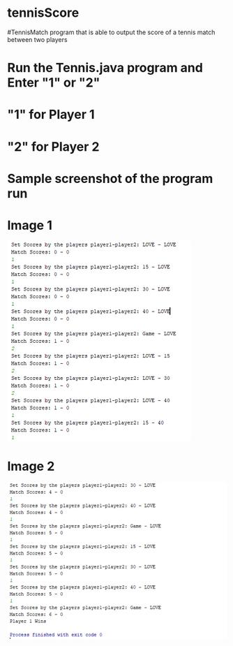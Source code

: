 # tennisScore
#TennisMatch program that is able to output the score of a tennis match between two players

# Run the Tennis.java program and Enter "1" or "2"
# "1" for Player 1
# "2" for Player 2 
# Sample screenshot of the program run
# Image 1
![image](https://github.com/caushik/tennisScore/blob/master/Capture%201.PNG)

# Image 2
![image](https://github.com/caushik/tennisScore/blob/master/Capture%202.PNG)
